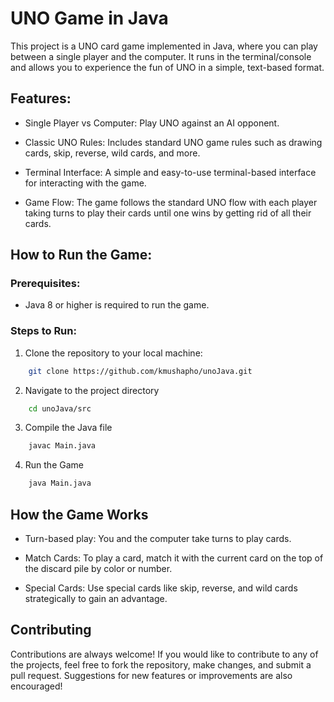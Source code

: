 # UNO Game in Java 

This project is a UNO card game implemented in Java, where you can play between a single player and the computer. It runs in the terminal/console and allows you to experience the fun of UNO in a simple, text-based format.

## Features:
  - Single Player vs Computer: Play UNO against an AI opponent.

  - Classic UNO Rules: Includes standard UNO game rules such as drawing cards, skip, reverse, wild cards, and more.

  - Terminal Interface: A simple and easy-to-use terminal-based interface for interacting with the game.

  - Game Flow: The game follows the standard UNO flow with each player taking turns to play their cards until one wins by getting rid of all their cards.

## How to Run the Game:

### Prerequisites:

  - Java 8 or higher is required to run the game.

### Steps to Run:

  1. Clone the repository to your local machine:
     
  ```bash
      git clone https://github.com/kmushapho/unoJava.git
  ```
     
  2. Navigate to the project directory

  ```bash
      cd unoJava/src
  ```

  3. Compile the Java file
     
  ```bash
      javac Main.java
  ```

  4. Run the Game

  ```bash
      java Main.java
  ```

## How the Game Works

  - Turn-based play: You and the computer take turns to play cards.

  - Match Cards: To play a card, match it with the current card on the top of the discard pile by color or number.

  - Special Cards: Use special cards like skip, reverse, and wild cards strategically to gain an advantage.

## Contributing

Contributions are always welcome! If you would like to contribute to any of the projects, feel free to fork the repository, make changes, and submit a pull request. Suggestions for new features or improvements are also encouraged!
